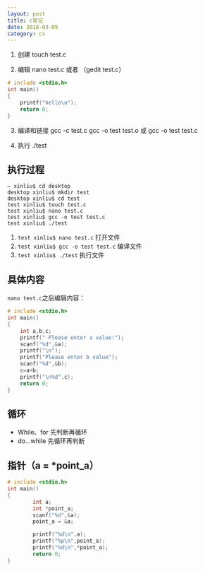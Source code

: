 ```yaml
---
layout: post
title: c笔记
date: 2018-03-09
category: cs
---
```


1. 创建
touch test.c

2. 编辑
nano test.c
或者 （gedit test.c）

```c
# include <stdio.h>
int main()
{
    printf("hello\n");
    return 0;
}
```

3. 编译和链接
gcc -c test.c
gcc -o test test.o
或
gcc -o test test.c

4. 执行
./test


## 执行过程
```
~ xinliu$ cd desktop
desktop xinliu$ mkdir test
desktop xinliu$ cd test
test xinliu$ touch test.c
test xinliu$ nano test.c
test xinliu$ gcc -o test test.c
test xinliu$ ./test
```

1. `test xinliu$ nano test.c` 打开文件
2. `test xinliu$ gcc -o test test.c` 编译文件
3. `test xinliu$ ./test` 执行文件

## 具体内容
`nano test.c`之后编辑内容：

```c
# include <stdio.h>
int main()
{
    int a,b,c;
    printf(" Please enter a value:");
    scanf("%d",&a);
    printf("\n");
    printf("Please enter b value");
    scanf("%d",&b);
    c=a+b;
    printf("\n%d",c);
    return 0;
}
```

## 循环
* While、for 先判断再循环
* do…while 先循环再判断

## 指针（a = *point_a）
```c
# include <stdio.h>
int main()
{
        int a;
        int *point_a;
        scanf("%d",&a);
        point_a = &a;

        printf("%d\n",a);
        printf("%p\n",point_a);
        printf("%d\n",*point_a);
        return 0;
}
```